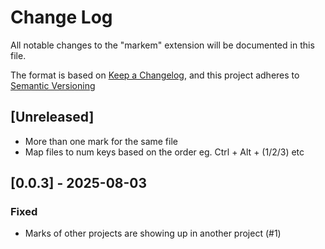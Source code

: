 # Change Log

All notable changes to the "markem" extension will be documented in this file.

The format is based on [Keep a Changelog](https://keepachangelog.com/en/1.1.0/),
and this project adheres to [Semantic Versioning](https://semver.org/spec/v2.0.0.html)

## [Unreleased]

- More than one mark for the same file
- Map files to num keys based on the order eg. Ctrl + Alt + (1/2/3) etc

## [0.0.3] - 2025-08-03

### Fixed

- Marks of other projects are showing up in another project (#1)

